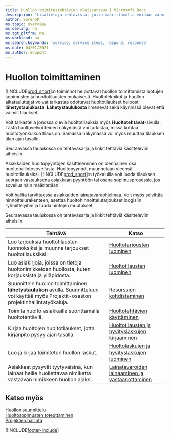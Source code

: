 ```yaml
---
title: Huollon toimitustehtävien yleiskatsaus | Microsoft Docs
description: 'Lisätietoja tehtävistä, joita määrittämällä voidaan varmistaa laadukkaan huollon toimitus ja asiakkaiden kanssa tehtyjen sopimusten noudattaminen.'
author: SorenGP
ms.topic: overview
ms.devlang: na
ms.tgt_pltfrm: na
ms.workload: na
ms.search.keywords: 'service, service items, respond, response'
ms.date: 04/01/2021
ms.author: edupont
---
```

# <a name="delivering-service"></a>Huollon toimittaminen
[!INCLUDE[prod_short](includes/prod_short.md)]:n toiminnot helpottavat huollon toimittamista luotujen sopimusten ja huoltotilausten mukaisesti. Huoltoteknikot ja huollon aikatauluttajat voivat tarkastaa odottavat huoltotilaukset helposti **lähetystaulukosta**. **Lähetystaulukosta** ilmenevät sekä käynnissä olevat että valmiit tilaukset.  
  
Voit tarkastella jonossa olevia huoltotilauksia myös **Huoltotehtävät**-sivulla. Tästä huoltovelvoitteiden näkymästä voi tarkistaa, missä kohtaa huoltotyönkulkua tilaus on. Samassa näkymässä voi myös muuttaa tilauksen tilan ajan tasalle.  
  
Seuraavassa taulukossa on tehtäväsarja ja linkit tehtäviä käsitteleviin aiheisiin.   

Asiakkaiden huoltopyyntöjen käsitteleminen on olennainen osa huoltohallintosovellusta. Huoltopyynnöt muunnetaan yleensä huoltotilauksiksi. [!INCLUDE[prod_short](includes/prod_short.md)]:n työkaluilla voit luoda tilauksen suoraan vastauksena asiakkaan pyyntöön tai osana sopimusprosessia, jos sovellus näin määritetään.  
  
Voit hallita tarvittaessa asiakkaiden lainatavaraohjelmaa. Voit myös selvittää hinnoittelurakenteen, asettaa huoltohinnoittelutarjoukset loogisiin ryhmittelyihin ja luoda hintojen muutokset.  
  
Seuraavassa taulukossa on tehtäväsarja ja linkit tehtäviä käsitteleviin aiheisiin.   
  
|**Tehtävä**|**Katso**|  
|------------|-------------|  
|Luo tarjouksia huoltotilausten luonnoksiksi ja muunna tarjoukset huoltotilauksiksi.|[Huoltotarjousten luominen](service-how-to-create-service-quotes.md)|
|Luo asiakirjoja, joissa on tietoja huoltonimikkeiden huollosta, kuten korjauksista ja ylläpidosta.|[Huoltotilausten luominen](service-how-to-create-service-orders.md)|
|Suunnittele huollon toimittaminen **lähetystaulukon** avulla. Suunnitteluun voi käyttää myös Projektit-osaston projektinhallintatyökaluja.|[Resurssien kohdistaminen](service-how-to-allocate-resources.md)|  
|Toimita huolto asiakkaille suorittamalla huoltotehtäviä.|[Huoltotehtävien käyttäminen](service-how-to-work-on-service-tasks.md)|  
|Kirjaa huoltojen huoltotilaukset, jotta kirjanpito pysyy ajan tasalla.|[Huoltotilausten ja hyvityslaskujen kirjaaminen](service-how-to-post-service-orders.md)|  
|Luo ja kirjaa toimitetun huollon laskut.|[Huoltolaskujen ja hyvityslaskujen luominen](service-how-create-invoices.md)|  
|Asiakkaat pysyvät tyytyväisinä, kun lainaat heille huollettavaa nimikettä vastaavan nimikkeen huollon ajaksi.| [Lainatavaroiden lainaaminen ja vastaanottaminen](service-how-to-lend-receive-loaners.md)|
  
## <a name="see-also"></a>Katso myös
[Huollon suunnittelu](service-plan-service.md)  
[Huoltosopimusten toteuttaminen](service-fulfill-service-contracts.md)  
[Projektien hallinta](projects-manage-projects.md)  


[!INCLUDE[footer-include](includes/footer-banner.md)]
